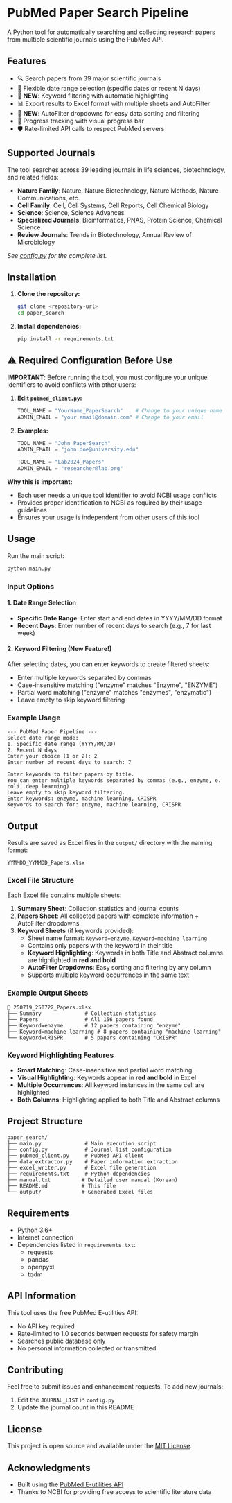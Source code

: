 # PubMed Paper Search Pipeline

A Python tool for automatically searching and collecting research papers from multiple scientific journals using the PubMed API.

## Features

- 🔍 Search papers from 39 major scientific journals
- 📅 Flexible date range selection (specific dates or recent N days)
- 🔑 **NEW**: Keyword filtering with automatic highlighting
- 📊 Export results to Excel format with multiple sheets and AutoFilter
- 🔽 **NEW**: AutoFilter dropdowns for easy data sorting and filtering
- 🚀 Progress tracking with visual progress bar
- 🛡️ Rate-limited API calls to respect PubMed servers

## Supported Journals

The tool searches across 39 leading journals in life sciences, biotechnology, and related fields:

- **Nature Family**: Nature, Nature Biotechnology, Nature Methods, Nature Communications, etc.
- **Cell Family**: Cell, Cell Systems, Cell Reports, Cell Chemical Biology
- **Science**: Science, Science Advances
- **Specialized Journals**: Bioinformatics, PNAS, Protein Science, Chemical Science
- **Review Journals**: Trends in Biotechnology, Annual Review of Microbiology

*See [config.py](config.py) for the complete list.*

## Installation

1. **Clone the repository:**
   ```bash
   git clone <repository-url>
   cd paper_search
   ```

2. **Install dependencies:**
   ```bash
   pip install -r requirements.txt
   ```

## ⚠️ Required Configuration Before Use

**IMPORTANT**: Before running the tool, you must configure your unique identifiers to avoid conflicts with other users:

1. **Edit `pubmed_client.py`:**
   ```python
   TOOL_NAME = "YourName_PaperSearch"    # Change to your unique name
   ADMIN_EMAIL = "your.email@domain.com" # Change to your email
   ```

2. **Examples:**
   ```python
   TOOL_NAME = "John_PaperSearch"
   ADMIN_EMAIL = "john.doe@university.edu"
   ```
   ```python
   TOOL_NAME = "Lab2024_Papers"
   ADMIN_EMAIL = "researcher@lab.org"
   ```

**Why this is important:**
- Each user needs a unique tool identifier to avoid NCBI usage conflicts
- Provides proper identification to NCBI as required by their usage guidelines
- Ensures your usage is independent from other users of this tool

## Usage

Run the main script:
```bash
python main.py
```

### Input Options

#### 1. Date Range Selection
- **Specific Date Range**: Enter start and end dates in YYYY/MM/DD format
- **Recent Days**: Enter number of recent days to search (e.g., 7 for last week)

#### 2. Keyword Filtering (New Feature!)
After selecting dates, you can enter keywords to create filtered sheets:
- Enter multiple keywords separated by commas
- Case-insensitive matching ("enzyme" matches "Enzyme", "ENZYME")
- Partial word matching ("enzyme" matches "enzymes", "enzymatic")
- Leave empty to skip keyword filtering

### Example Usage
```
--- PubMed Paper Pipeline ---
Select date range mode:
1. Specific date range (YYYY/MM/DD)
2. Recent N days
Enter your choice (1 or 2): 2
Enter number of recent days to search: 7

Enter keywords to filter papers by title.
You can enter multiple keywords separated by commas (e.g., enzyme, e. coli, deep learning)
Leave empty to skip keyword filtering.
Enter keywords: enzyme, machine learning, CRISPR
Keywords to search for: enzyme, machine learning, CRISPR
```

## Output

Results are saved as Excel files in the `output/` directory with the naming format:
```
YYMMDD_YYMMDD_Papers.xlsx
```

### Excel File Structure

Each Excel file contains multiple sheets:

1. **Summary Sheet**: Collection statistics and journal counts
2. **Papers Sheet**: All collected papers with complete information + AutoFilter dropdowns
3. **Keyword Sheets** (if keywords provided): 
   - Sheet name format: `Keyword=enzyme`, `Keyword=machine learning`
   - Contains only papers with the keyword in their title
   - **Keyword Highlighting**: Keywords in both Title and Abstract columns are highlighted in **red and bold**
   - **AutoFilter Dropdowns**: Easy sorting and filtering by any column
   - Supports multiple keyword occurrences in the same text

### Example Output Sheets
```
📄 250719_250722_Papers.xlsx
├── Summary              # Collection statistics
├── Papers               # All 156 papers found
├── Keyword=enzyme       # 12 papers containing "enzyme"
├── Keyword=machine learning # 8 papers containing "machine learning"
└── Keyword=CRISPR       # 5 papers containing "CRISPR"
```

### Keyword Highlighting Features
- **Smart Matching**: Case-insensitive and partial word matching
- **Visual Highlighting**: Keywords appear in **red and bold** in Excel
- **Multiple Occurrences**: All keyword instances in the same cell are highlighted
- **Both Columns**: Highlighting applied to both Title and Abstract columns

## Project Structure

```
paper_search/
├── main.py              # Main execution script
├── config.py            # Journal list configuration
├── pubmed_client.py     # PubMed API client
├── data_extractor.py    # Paper information extraction
├── excel_writer.py      # Excel file generation
├── requirements.txt     # Python dependencies
├── manual.txt          # Detailed user manual (Korean)
├── README.md           # This file
└── output/             # Generated Excel files
```

## Requirements

- Python 3.6+
- Internet connection
- Dependencies listed in `requirements.txt`:
  - requests
  - pandas
  - openpyxl
  - tqdm

## API Information

This tool uses the free PubMed E-utilities API:
- No API key required
- Rate-limited to 1.0 seconds between requests for safety margin
- Searches public database only
- No personal information collected or transmitted

## Contributing

Feel free to submit issues and enhancement requests. To add new journals:
1. Edit the `JOURNAL_LIST` in `config.py`
2. Update the journal count in this README

## License

This project is open source and available under the [MIT License](LICENSE).

## Acknowledgments

- Built using the [PubMed E-utilities API](https://www.ncbi.nlm.nih.gov/books/NBK25497/)
- Thanks to NCBI for providing free access to scientific literature data
